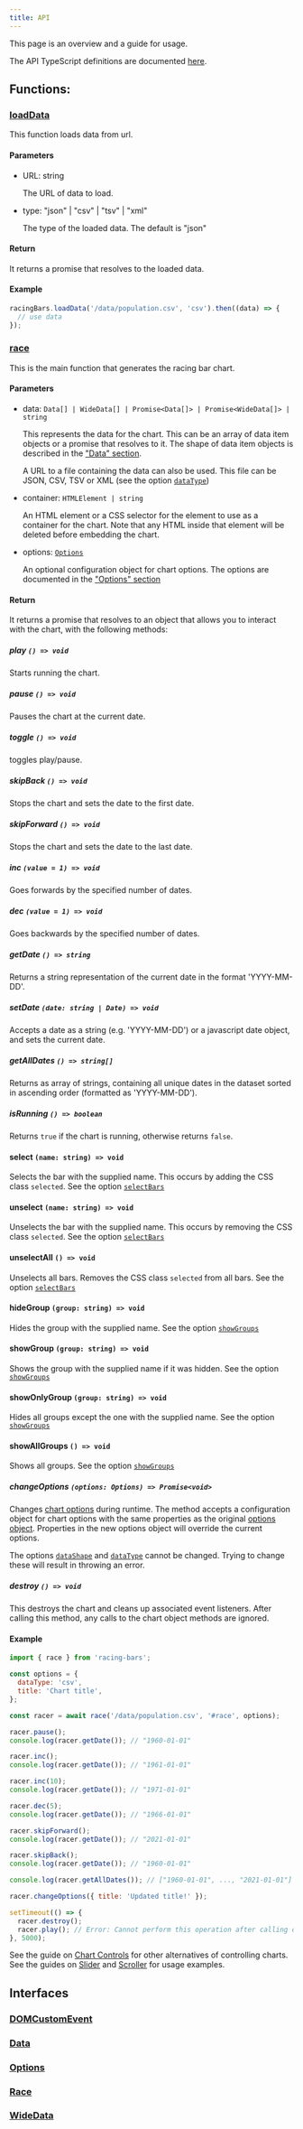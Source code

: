 ```yaml
---
title: API
---
```


This page is an overview and a guide for usage.

The API TypeScript definitions are documented [here](../api/modules.md).

## Functions:

### [loadData](/api/modules.md#loaddata)

This function loads data from url.

#### Parameters

- URL: string

  The URL of data to load.

- type: "json" | "csv" | "tsv" | "xml"

  The type of the loaded data. The default is "json"

#### Return

It returns a promise that resolves to the loaded data.

#### Example

```js
racingBars.loadData('/data/population.csv', 'csv').then((data) => {
  // use data
});
```

### [race](/api/modules.md#race)

This is the main function that generates the racing bar chart.

#### Parameters

- data: `Data[] | WideData[] | Promise<Data[]> | Promise<WideData[]> | string`

  This represents the data for the chart. This can be an array of data item objects or a promise that resolves to it.
  The shape of data item objects is described in the ["Data" section](./data.md).

  A URL to a file containing the data can also be used. This file can be JSON, CSV, TSV or XML (see the option [`dataType`](./options.md#datatype))

- container: `HTMLElement | string`

  An HTML element or a CSS selector for the element to use as a container for the chart.
  Note that any HTML inside that element will be deleted before embedding the chart.

- options: [`Options`](/api/interfaces/Options.md)

  An optional configuration object for chart options. The options are documented in the ["Options" section](./options.md)

#### Return

It returns a promise that resolves to an object that allows you to interact with the chart, with the following methods:

##### play `() => void`

Starts running the chart.

##### pause `() => void`

Pauses the chart at the current date.

##### toggle `() => void`

toggles play/pause.

##### skipBack `() => void`

Stops the chart and sets the date to the first date.

##### skipForward `() => void`

Stops the chart and sets the date to the last date.

##### inc `(value = 1) => void`

Goes forwards by the specified number of dates.

##### dec `(value = 1) => void`

Goes backwards by the specified number of dates.

##### getDate `() => string`

Returns a string representation of the current date in the format 'YYYY-MM-DD'.

##### setDate `(date: string | Date) => void`

Accepts a date as a string (e.g. 'YYYY-MM-DD') or a javascript date object, and sets the current date.

##### getAllDates `() => string[]`

Returns as array of strings, containing all unique dates in the dataset sorted in ascending order (formatted as 'YYYY-MM-DD').

##### isRunning `() => boolean`

Returns `true` if the chart is running, otherwise returns `false`.

#### select `(name: string) => void`

Selects the bar with the supplied name. This occurs by adding the CSS class `selected`.
See the option [`selectBars`](./options.md#selectbars)

#### unselect `(name: string) => void`

Unselects the bar with the supplied name. This occurs by removing the CSS class `selected`.
See the option [`selectBars`](./options.md#selectbars)

#### unselectAll `() => void`

Unselects all bars. Removes the CSS class `selected` from all bars.
See the option [`selectBars`](./options.md#selectbars)

#### hideGroup `(group: string) => void`

Hides the group with the supplied name.
See the option [`showGroups`](./options.md#showgroups)

#### showGroup `(group: string) => void`

Shows the group with the supplied name if it was hidden.
See the option [`showGroups`](./options.md#showgroups)

#### showOnlyGroup `(group: string) => void`

Hides all groups except the one with the supplied name.
See the option [`showGroups`](./options.md#showgroups)

#### showAllGroups `() => void`

Shows all groups.
See the option [`showGroups`](./options.md#showgroups)

##### changeOptions `(options: Options) => Promise<void>`

Changes [chart options](./options.md) during runtime.
The method accepts a configuration object for chart options with the same properties as the original [options object](./options.md).
Properties in the new options object will override the current options.

The options [`dataShape`](./options.md#datashape) and [`dataType`](./options.md#datatype) cannot be changed.
Trying to change these will result in throwing an error.

##### destroy `() => void`

This destroys the chart and cleans up associated event listeners.
After calling this method, any calls to the chart object methods are ignored.

#### Example

```js
import { race } from 'racing-bars';

const options = {
  dataType: 'csv',
  title: 'Chart title',
};

const racer = await race('/data/population.csv', '#race', options);

racer.pause();
console.log(racer.getDate()); // "1960-01-01"

racer.inc();
console.log(racer.getDate()); // "1961-01-01"

racer.inc(10);
console.log(racer.getDate()); // "1971-01-01"

racer.dec(5);
console.log(racer.getDate()); // "1966-01-01"

racer.skipForward();
console.log(racer.getDate()); // "2021-01-01"

racer.skipBack();
console.log(racer.getDate()); // "1960-01-01"

console.log(racer.getAllDates()); // ["1960-01-01", ..., "2021-01-01"]

racer.changeOptions({ title: 'Updated title!' });

setTimeout(() => {
  racer.destroy();
  racer.play(); // Error: Cannot perform this operation after calling destroy()
}, 5000);
```

See the guide on [Chart Controls](../guides/chart-controls.md) for other alternatives of controlling charts.
See the guides on [Slider](../guides/slider.md) and [Scroller](../guides/scroller.md) for usage examples.

## Interfaces

### [DOMCustomEvent](../api/interfaces/DOMCustomEvent.md)

### [Data](../api/interfaces/Data.md)

### [Options](../api/interfaces/Options.md)

### [Race](../api/interfaces/Race.md)

### [WideData](../api/interfaces/WideData.md)
